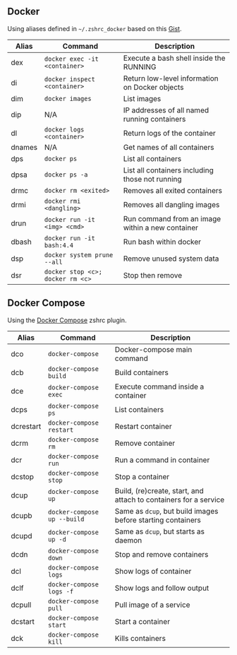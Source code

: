## Docker

Using aliases defined in `~/.zshrc_docker` based on this [Gist](https://gist.github.com/jgrodziski/9ed4a17709baad10dbcd4530b60dfcbb).

| Alias     | Command                            | Description                                                      |
|-----------|------------------------------------|------------------------------------------------------------------|
| dex       | `docker exec -it <container>`      | Execute a bash shell inside the RUNNING <container>              |
| di        | `docker inspect <container>`       | Return low-level information on Docker objects                   |
| dim       | `docker images`                    | List images                                                      |
| dip       | N/A                                | IP addresses of all named running containers                     |
| dl        | `docker logs <container>`          | Return logs of the container                                     |
| dnames    | N/A                                | Get names of all containers                                      |
| dps       | `docker ps`                        | List all containers                                              |
| dpsa      | `docker ps -a`                     | List all containers including those not running                  |
| drmc      | `docker rm <exited>`               | Removes all exited containers                                    |
| drmi      | `docker rmi <dangling>`            | Removes all dangling images                                      |
| drun      | `docker run -it <img> <cmd>`       | Run command from an image within a new container                 |
| dbash     | `docker run -it bash:4.4`          | Run bash within docker                                           |
| dsp       | `docker system prune --all`        | Remove unused system data                                        |
| dsr       | `docker stop <c>; docker rm <c>`   | Stop then remove <container>                                     |




## Docker Compose

Using the [Docker Compose](https://github.com/ohmyzsh/ohmyzsh/tree/master/plugins/docker-compose) zshrc plugin.

| Alias     | Command                        | Description                                                      |
|-----------|--------------------------------|------------------------------------------------------------------|
| dco       | `docker-compose`               | Docker-compose main command                                      |
| dcb       | `docker-compose build`         | Build containers                                                 |
| dce       | `docker-compose exec`          | Execute command inside a container                               |
| dcps      | `docker-compose ps`            | List containers                                                  |
| dcrestart | `docker-compose restart`       | Restart container                                                |
| dcrm      | `docker-compose rm`            | Remove container                                                 |
| dcr       | `docker-compose run`           | Run a command in container                                       |
| dcstop    | `docker-compose stop`          | Stop a container                                                 |
| dcup      | `docker-compose up`            | Build, (re)create, start, and attach to containers for a service |
| dcupb     | `docker-compose up --build`    | Same as `dcup`, but build images before starting containers      |
| dcupd     | `docker-compose up -d`         | Same as `dcup`, but starts as daemon                             |
| dcdn      | `docker-compose down`          | Stop and remove containers                                       |
| dcl       | `docker-compose logs`          | Show logs of container                                           |
| dclf      | `docker-compose logs -f`       | Show logs and follow output                                      |
| dcpull    | `docker-compose pull`          | Pull image of a service                                          |
| dcstart   | `docker-compose start`         | Start a container                                                |
| dck       | `docker-compose kill`          | Kills containers                                                 |
